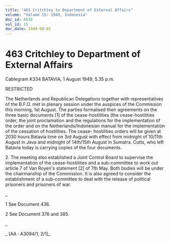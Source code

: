 ```yaml
---
title: "463 Critchley to Department of External Affairs"
volume: "Volume 15: 1949, Indonesia"
doc_id: 6632
vol_id: 15
doc_date: 1949-08-01
---
```


# 463 Critchley to Department of External Affairs

Cablegram K334 BATAVIA, 1 August 1949, 5.35 p.m.

RESTRICTED

The Netherlands and Republican Delegations together with representatives of the B.F.O. met in plenary session under the auspices of the Commission this morning, 1st August. The parties formalised their agreements on the three basic documents [1] of the cease-hostilities (the cease-hostilities order, the joint proclamation and the regulations for the implementation of the order and on the Netherlands/Indonesian manual for the implementation of the cessation of hostilities. The cease- hostilities orders will be given at 2030 hours Batavia time on 3rd August with effect from midnight of 10/11th August in Java and midnight of 14th/15th August in Sumatra. Cutts, who left Batavia today is carrying copies of the four documents.

2\. The meeting also established a Joint Control Board to supervise the implementation of the cease-hostilities and a sub-committee to work out article 7 of Van Royen's statement [2] of 7th May. Both bodies will be under the chairmanship of the Commission. It is also agreed to consider the establishment of a sub-committee to deal with the release of political prisoners and prisoners of war.

_

1 See Document 436.

2 See Document 376 and 385.

_

_ [AA : A3094/1, 2/1]_
